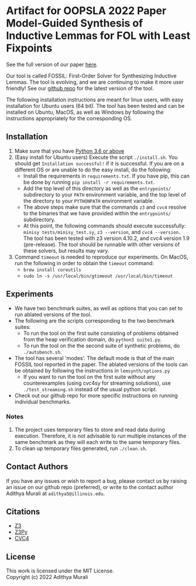 # Artifact for OOPSLA 2022 Paper Model-Guided Synthesis of Inductive Lemmas for FOL with Least Fixpoints

See the full version of our paper [here](https://arxiv.org/abs/2009.10207).  

Our tool is called FOSSIL: First-Order Solver for Synthesizing Inductive Lemmas. The tool is evolving, and we are continuing to make it more user friendly! See our [github repo](https://github.com/muraliadithya/FOSSIL) for the latest version of the tool.  

The following installation instructions are meant for linux users, with easy installation for Ubuntu users (64 bit). The tool has been tested and can be installed on Ubuntu, MacOS, as well as Windows by following the instructions appropriately for the corresponding OS.

## Installation

1. Make sure that you have [Python 3.6 or above](https://www.python.org/downloads/)
2. (Easy install for Ubuntu users) Execute the script `./install.sh`. You should get `Installation successful!` if it is successful. If you are on a different OS or are unable to do the easy install, do the following:
    * Install the requirements in `requirements.txt`. If you have pip, this can be done by running `pip install -r requirements.txt`.
    * Add the top level of this directory as well as the `entrypoints/` subdirectory to your `PATH` environment variable, and the top level of the directory to your `PYTHONPATH` environment variable.
    * The above steps make sure that the commands `z3` and `cvc4` resolve to the binaries that we have provided within the `entrypoints/` subdirectory. 
    * At this point, the following commands should execute successfully: `minisy tests/minisy_test.sy`, `z3 --version`, and `cvc4 --version`. The tool has been tested with z3 version 4.10.2, and cvc4 version 1.9 (pre-release). The tool should be runnable with other versions of these solvers, but results may vary.
3. Command `timeout` is needed to reproduce our experiments. On MacOS, run the following in order to obtain the `timeout` command:
    - `brew install coreutils`
    - `sudo ln -s /usr/local/bin/gtimeout /usr/local/bin/timeout`

## Experiments

* We have two benchmark suites, as well as options that you can set to run ablated versions of the tool.
* The following are the scripts corresponding to the two benchmark suites:
    - To run the tool on the first suite consisting of problems obtained from the heap verification domain, do `python3 suite1.py`.
    - To run the tool on the the second suite of synthetic problems, do `./autobench.sh`.
* The tool has several 'modes'. The default mode is that of the main FOSSIL tool reported in the paper. The ablated versions of the tools can be obtained by following the instructions in `lemsynth/options.py`
    - If you want to run the tool on the first suite without any counterexamples (using cvc4sy for streaming solutions), use `./test_streaming.sh` instead of the usual python script.
* Check out our github repo for more specific instructions on running individual benchmarks.

### Notes
1. The project uses temporary files to store and read data during execution. Therefore, it is not advisable to run multiple instances of the same benchmark as they will each write to the same temporary files.
2. To clean up temporary files generated, run `./clean.sh`.

## Contact Authors

If you have any issues or wish to report a bug, please contact us by raising an issue on our github repo (preferred), or write to the contact author Adithya Murali at `adithya5@illinois.edu`.

## Citations

* [Z3](https://github.com/Z3Prover/z3)
* [Z3Py](https://pypi.org/project/z3-solver/)
* [CVC4](https://cvc4.github.io/)

## License

This work is licensed under the MIT License.  
Copyright (c) 2022 Adithya Murali
